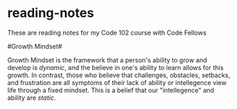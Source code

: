 # reading-notes
These are reading notes for my Code 102 course with Code Fellows

#Growth Mindset#

Growth Mindset is the framework that a person's ability to grow and develop is *dynamic*, and the believe in one's ability to learn allows for this growth.
In contrast, those who believe that challenges, obstacles, setbacks, and frustration are all symptoms of their lack of ability or intellegence view life through a fixed mindset. This is a belief that our "intellegence" and ability are *static*. 
